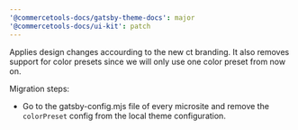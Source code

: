 ```yaml
---
'@commercetools-docs/gatsby-theme-docs': major
'@commercetools-docs/ui-kit': patch
---
```


Applies design changes accourding to the new ct branding. It also removes support for color presets since we will only use one color preset from now on.

Migration steps:

- Go to the gatsby-config.mjs file of every microsite and remove the `colorPreset` config from the local theme configuration.
